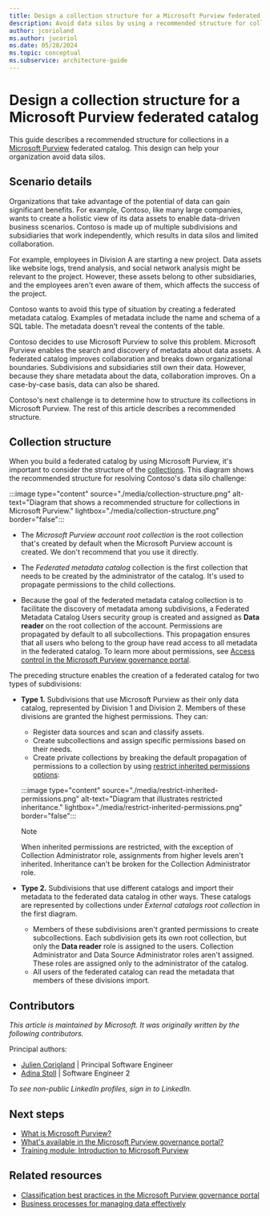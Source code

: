 ```yaml
---
title: Design a collection structure for a Microsoft Purview federated catalog
description: Avoid data silos by using a recommended structure for collections in a Microsoft Purview federated catalog.
author: jcorioland
ms.author: jucoriol
ms.date: 05/28/2024 
ms.topic: conceptual
ms.subservice: architecture-guide
---
```


# Design a collection structure for a Microsoft Purview federated catalog

This guide describes a recommended structure for collections in a [Microsoft Purview](https://www.microsoft.com/security/business/microsoft-purview) federated catalog. This design can help your organization avoid data silos.  

## Scenario details

Organizations that take advantage of the potential of data can gain significant benefits.
For example, Contoso, like many large companies, wants to create a holistic view of its data assets to enable data-driven business scenarios. Contoso is made up of multiple subdivisions and subsidiaries that work independently, which results in data silos and limited collaboration. 

For example, employees in Division A are starting a new project. Data assets like website logs, trend analysis, and social network analysis might be relevant to the project. However, these assets belong to other subsidiaries, and the employees aren't even aware of them, which affects the success of the project.

Contoso wants to avoid this type of situation by creating a federated metadata catalog. Examples of metadata include the name and schema of a SQL table. The metadata doesn't reveal the contents of the table.

Contoso decides to use Microsoft Purview to solve this problem. Microsoft Purview enables the search and discovery of metadata about data assets. A federated catalog improves collaboration and breaks down organizational boundaries. Subdivisions and subsidiaries still own their data. However, because they share metadata about the data, collaboration improves. On a case-by-case basis, data can also be shared.

Contoso's next challenge is to determine how to structure its collections in Microsoft Purview. The rest of this article describes a recommended structure.

## Collection structure

When you build a federated catalog by using Microsoft Purview, it's important to consider the structure of the [collections](/azure/purview/how-to-create-and-manage-collections). This diagram shows the recommended structure for resolving Contoso's data silo challenge: 

:::image type="content" source="./media/collection-structure.png" alt-text="Diagram that shows a recommended structure for collections in Microsoft Purview." lightbox="./media/collection-structure.png" border="false":::
 
- The *Microsoft Purview account root collection* is the root collection that's created by default when the Microsoft Purview account is created. We don't recommend that you use it directly. 

- The *Federated metadata catalog* collection is the first collection that needs to be created by the administrator of the catalog. It's used to propagate permissions to the child collections. 

- Because the goal of the federated metadata catalog collection is to facilitate the discovery of metadata among subdivisions, a Federated Metadata Catalog Users security group is created and assigned as **Data reader** on the root collection of the account. Permissions are propagated by default to all subcollections. This propagation ensures that all users who belong to the group have read access to all metadata in the federated catalog. To learn more about permissions, see [Access control in the Microsoft Purview governance portal](/azure/purview/catalog-permissions). 

The preceding structure enables the creation of a federated catalog for two types of subdivisions: 

- **Type 1.** Subdivisions that use Microsoft Purview as their only data catalog, represented by Division 1 and Division 2. Members of these divisions are granted the highest permissions. They can: 
   - Register data sources and scan and classify assets. 
   - Create subcollections and assign specific permissions based on their needs.  
   - Create private collections by breaking the default propagation of permissions to a collection by using [restrict inherited permissions options](/azure/purview/how-to-create-and-manage-collections#restrict-inheritance): 

   :::image type="content" source="./media/restrict-inherited-permissions.png" alt-text="Diagram that illustrates restricted inheritance." lightbox="./media/restrict-inherited-permissions.png" border="false"::: 

   > [!Note] 
   > When inherited permissions are restricted, with the exception of Collection Administrator role, assignments from higher levels aren't inherited. Inheritance can't be broken for the Collection Administrator role. 

- **Type 2.** Subdivisions that use different catalogs and import their metadata to the federated data catalog in other ways. These catalogs are represented by collections under *External catalogs root collection* in the first diagram. 
   - Members of these subdivisions aren't granted permissions to create subcollections. Each subdivision gets its own root collection, but only the **Data reader** role is assigned to the users. Collection Administrator and Data Source Administrator roles aren't assigned. These roles are assigned only to the administrator of the catalog. 
   - All users of the federated catalog can read the metadata that members of these divisions import.

## Contributors 

*This article is maintained by Microsoft. It was originally written by the following contributors.* 

Principal authors: 

- [Julien Corioland](https://www.linkedin.com/in/juliencorioland) | Principal Software Engineer 
- [Adina Stoll](https://www.linkedin.com/in/adina-stoll) | Software Engineer 2

*To see non-public LinkedIn profiles, sign in to LinkedIn.* 

## Next steps

- [What is Microsoft Purview?](/purview/purview)
- [What's available in the Microsoft Purview governance portal?](/azure/purview/overview)
- [Training module: Introduction to Microsoft Purview](/training/modules/intro-to-microsoft-purview)

## Related resources

- [Classification best practices in the Microsoft Purview governance portal](/azure/purview/concept-best-practices-classification)
- [Business processes for managing data effectively](/azure/purview/concept-best-practices-asset-lifecycle)
